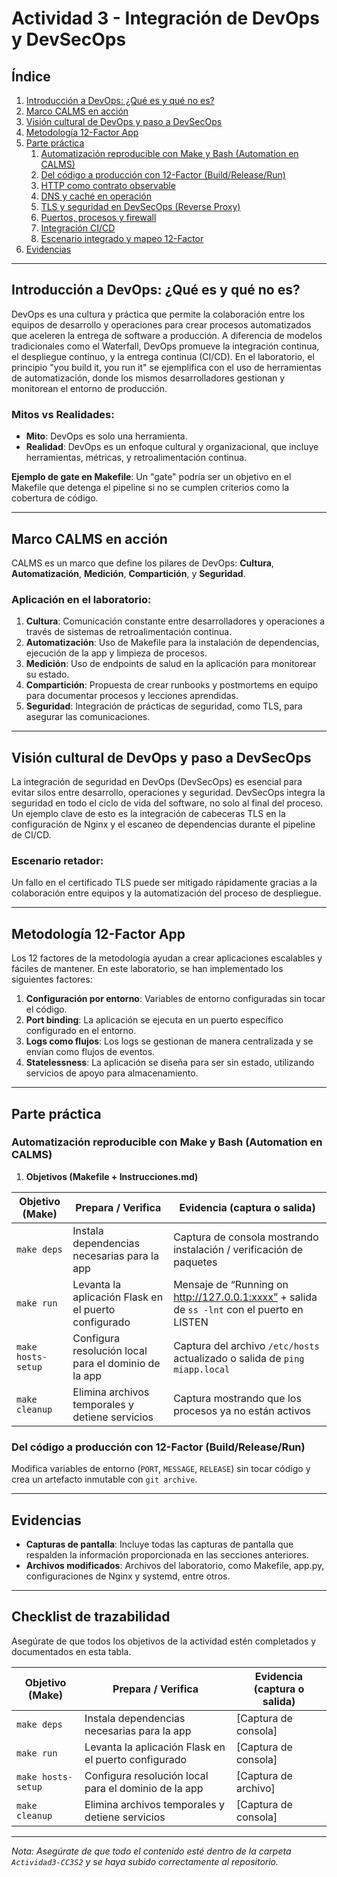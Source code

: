 # Actividad 3 - Integración de DevOps y DevSecOps

## Índice

1. [Introducción a DevOps: ¿Qué es y qué no es?](#introducción-a-devops-qué-es-y-qu-no-es)
2. [Marco CALMS en acción](#marco-calms-en-acción)
3. [Visión cultural de DevOps y paso a DevSecOps](#visión-cultural-de-devops-y-paso-a-devsecops)
4. [Metodología 12-Factor App](#metodología-12-factor-app)
5. [Parte práctica](#parte-práctica)
   1. [Automatización reproducible con Make y Bash (Automation en CALMS)](#automatización-reproducible-con-make-y-bash-automation-en-calms)
   2. [Del código a producción con 12-Factor (Build/Release/Run)](#del-código-a-producción-con-12-factor-buildrelease-run)
   3. [HTTP como contrato observable](#http-como-contrato-observable)
   4. [DNS y caché en operación](#dns-y-caché-en-operación)
   5. [TLS y seguridad en DevSecOps (Reverse Proxy)](#tls-y-seguridad-en-devsecops-reverse-proxy)
   6. [Puertos, procesos y firewall](#puertos-procesos-y-firewall)
   7. [Integración CI/CD](#integración-cicd)
   8. [Escenario integrado y mapeo 12-Factor](#escenario-integrado-y-mapeo-12-factor)
6. [Evidencias](#evidencias)

---

## Introducción a DevOps: ¿Qué es y qué no es?

DevOps es una cultura y práctica que permite la colaboración entre los equipos de desarrollo y operaciones para crear procesos automatizados que aceleren la entrega de software a producción. A diferencia de modelos tradicionales como el Waterfall, DevOps promueve la integración continua, el despliegue continuo, y la entrega continua (CI/CD). En el laboratorio, el principio "you build it, you run it" se ejemplifica con el uso de herramientas de automatización, donde los mismos desarrolladores gestionan y monitorean el entorno de producción.

### Mitos vs Realidades:
- **Mito**: DevOps es solo una herramienta.
- **Realidad**: DevOps es un enfoque cultural y organizacional, que incluye herramientas, métricas, y retroalimentación continua.

**Ejemplo de gate en Makefile**: Un "gate" podría ser un objetivo en el Makefile que detenga el pipeline si no se cumplen criterios como la cobertura de código.

---

## Marco CALMS en acción

CALMS es un marco que define los pilares de DevOps: **Cultura**, **Automatización**, **Medición**, **Compartición**, y **Seguridad**.

### Aplicación en el laboratorio:
1. **Cultura**: Comunicación constante entre desarrolladores y operaciones a través de sistemas de retroalimentación continua.
2. **Automatización**: Uso de Makefile para la instalación de dependencias, ejecución de la app y limpieza de procesos.
3. **Medición**: Uso de endpoints de salud en la aplicación para monitorear su estado.
4. **Compartición**: Propuesta de crear runbooks y postmortems en equipo para documentar procesos y lecciones aprendidas.
5. **Seguridad**: Integración de prácticas de seguridad, como TLS, para asegurar las comunicaciones.

---

## Visión cultural de DevOps y paso a DevSecOps

La integración de seguridad en DevOps (DevSecOps) es esencial para evitar silos entre desarrollo, operaciones y seguridad. DevSecOps integra la seguridad en todo el ciclo de vida del software, no solo al final del proceso. Un ejemplo clave de esto es la integración de cabeceras TLS en la configuración de Nginx y el escaneo de dependencias durante el pipeline de CI/CD.

### Escenario retador:
Un fallo en el certificado TLS puede ser mitigado rápidamente gracias a la colaboración entre equipos y la automatización del proceso de despliegue.

---

## Metodología 12-Factor App

Los 12 factores de la metodología ayudan a crear aplicaciones escalables y fáciles de mantener. En este laboratorio, se han implementado los siguientes factores:

1. **Configuración por entorno**: Variables de entorno configuradas sin tocar el código.
2. **Port binding**: La aplicación se ejecuta en un puerto específico configurado en el entorno.
3. **Logs como flujos**: Los logs se gestionan de manera centralizada y se envían como flujos de eventos.
4. **Statelessness**: La aplicación se diseña para ser sin estado, utilizando servicios de apoyo para almacenamiento.

---

## Parte práctica

### Automatización reproducible con Make y Bash (Automation en CALMS)

1. **Objetivos (Makefile + Instrucciones.md)**

| Objetivo (Make)    | Prepara / Verifica                                          | Evidencia (captura o salida)                                      |
|--------------------|------------------------------------------------------------|-------------------------------------------------------------------|
| `make deps`        | Instala dependencias necesarias para la app                | Captura de consola mostrando instalación / verificación de paquetes |
| `make run`         | Levanta la aplicación Flask en el puerto configurado       | Mensaje de “Running on http://127.0.0.1:xxxx” + salida de `ss -lnt` con el puerto en LISTEN |
| `make hosts-setup` | Configura resolución local para el dominio de la app       | Captura del archivo `/etc/hosts` actualizado o salida de `ping miapp.local` |
| `make cleanup`     | Elimina archivos temporales y detiene servicios            | Captura mostrando que los procesos ya no están activos            |

### Del código a producción con 12-Factor (Build/Release/Run)

Modifica variables de entorno (`PORT`, `MESSAGE`, `RELEASE`) sin tocar código y crea un artefacto inmutable con `git archive`.

---

## Evidencias

- **Capturas de pantalla**: Incluye todas las capturas de pantalla que respalden la información proporcionada en las secciones anteriores.
- **Archivos modificados**: Archivos del laboratorio, como Makefile, app.py, configuraciones de Nginx y systemd, entre otros.

---

## Checklist de trazabilidad

Asegúrate de que todos los objetivos de la actividad estén completados y documentados en esta tabla.

| Objetivo (Make)    | Prepara / Verifica                                          | Evidencia (captura o salida)                                      |
|--------------------|------------------------------------------------------------|-------------------------------------------------------------------|
| `make deps`        | Instala dependencias necesarias para la app                | [Captura de consola]                                              |
| `make run`         | Levanta la aplicación Flask en el puerto configurado       | [Captura de consola]                                              |
| `make hosts-setup` | Configura resolución local para el dominio de la app       | [Captura de archivo]                                              |
| `make cleanup`     | Elimina archivos temporales y detiene servicios            | [Captura de consola]                                              |

---

*Nota: Asegúrate de que todo el contenido esté dentro de la carpeta `Actividad3-CC3S2` y se haya subido correctamente al repositorio.*

